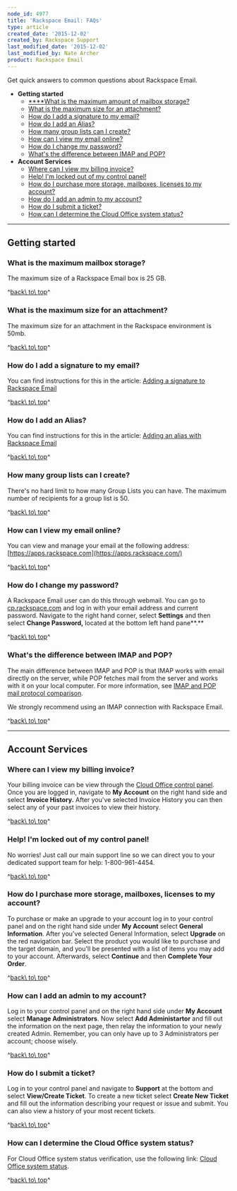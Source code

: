 ```yaml
---
node_id: 4977
title: 'Rackspace Email: FAQs'
type: article
created_date: '2015-12-02'
created_by: Rackspace Support
last_modified_date: '2015-12-02'
last_modified_by: Nate Archer
product: Rackspace Email
---
```


Get quick answers to common questions about Rackspace Email.

-   **Getting started**
    -   [****What is the maximum amount of mailbox
        storage?](#Maximum%20mailbox)
    -   [What is the maximum size for an attachment?](#Max%20attach)
    -   [How do I add a signature to my email?](#Email%20sig)
    -   [How do I add an Alias?](#add%20alias)
    -   [How many group lists can I create?](#group%20lists)
    -   [How can I view my email online?](#email%20online)
    -   [How do I change my password?](#password)
    -   [What's the difference between IMAP and POP?](#IMAP%20&%20POP)
-   **Account Services**
    -   [Where can I view my billing invoice?](#billing)
    -   [Help! I'm locked out of my control panel!](#Help!)
    -   [How do I purchase more storage, mailboxes, licenses to my
        account?](#purchase%20storage)
    -   [How do I add an admin to my account?](#admin%20account)
    -   [How do I submit a ticket?](#submit%20ticket)
    -   [How can I determine the Cloud Office system
        status?](#System%20status)

------------------------------------------------------------------------

Getting started
---------------

### What is the maximum mailbox storage?

The maximum size of a Rackspace Email box is 25 GB.

^[back\\ to\\ top](#top)^

### What is the maximum size for an attachment?

The maximum size for an attachment in the Rackspace environment is 50mb.

^[back\\ to\\ top](#top)^

### How do I add a signature to my email?

You can find instructions for this in the article: [Adding a signature
to Rackspace
Email](/how-to/adding-a-signature-to-rackspace-email)

^[back\\ to\\ top](#top)^

### How do I add an Alias?

You can find instructions for this in the article: [Adding an alias with
Rackspace
Email](/how-to/adding-an-alias-with-rackspace-email)

^[back\\ to\\ top](#top)^

### How many group lists can I create?

There's no hard limit to how many Group Lists you can have. The maximum
number of recipients for a group list is 50.

^[back\\ to\\ top](#top)^

### How can I view my email online?

You can view and manage your email at the following
address:[https://apps.rackspace.com](https://apps.rackspace.com/)

^[back\\ to\\ top](#top)^

### How do I change my password?

A Rackspace Email user can do this through webmail. You can go to
[cp.rackspace.com](https://cp.rackspace.com/Login.aspx?ReturnUrl=%2f) and
log in with your email address and current password. Navigate to the
right hand corner, select **Settings** and then select **Change
Password,** located at the bottom left hand pane**.**

^[back\\ to\\ top](#top)^

### What's the difference between IMAP and POP?

The main difference between IMAP and POP is that IMAP works with email
directly on the server, while POP fetches mail from the server and works
with it on your local computer. For more information, see [IMAP and POP
mail protocol
comparison](/how-to/imap-and-pop-mail-protocol-comparison).

We strongly recommend using an IMAP connection with Rackspace Email.

^[back\\ to\\ top](#top)^

------------------------------------------------------------------------

Account Services
----------------

### Where can I view my billing invoice?

Your billing invoice can be view through the [Cloud Office control
panel](https://cp.rackspace.com/Login.aspx?ReturnUrl=%2f). <span>Once
you are logged in, navigate to </span>**My Account**<span> on the right
hand side and select </span>**Invoice History.**<span> After you've
selected Invoice History you can then select any of your past invoices
to view their history.</span>

^[back\\ to\\ top](#top)^

### <span>Help! I'm locked out of my control panel!</span>

<span>No worries! Just call our main support line so we can direct you
to your dedicated support team for help: 1-800-961-4454.</span>

^[back\\ to\\ top](#top)^

### How do I purchase more storage, mailboxes, licenses to my account?

<span>To purchase or make an upgrade to your account log in to your
control panel and on the right hand side under </span>**My
Account**<span> select </span>**General Information**<span>. After
you've selected General Information, select </span>**Upgrade**<span> on
the red navigation bar. Select the product you would like to purchase
and the target domain, and you'll be presented with a list of items you
may add to your account. Afterwards, select
</span>**Continue**<span> and then </span>**Complete Your
Order**<span>.</span>

^[back\\ to\\ top](#top)^

### <span>How can I add an admin to my account? </span>

<span>Log in to your control panel and on the right hand side under
</span>**My Account**<span> select </span>**Manage
Administrators**<span>. Now select </span>**Add
Administartor**<span> and fill out the information on the next page,
then relay the information to your newly created Admin. Remember, you
can only have up to 3 Administrators per account; choose wisely.</span>

^[back\\ to\\ top](#top)^

### <span>How do I submit a ticket?</span>

<span>Log in to your control panel and navigate to **Support** at the
bottom and select **View/Create Ticket**. To create a new ticket select
**Create New Ticket** and fill out the information describing your
request or issue and submit. You can also view a history of your most
recent tickets.</span>

^[back\\ to\\ top](#top)^

### <span>How can I determine the Cloud Office system status?</span>

<span>For Cloud Office system status verification, use the following
link: [Cloud Office system
status](http://status.apps.rackspace.com/).</span>

^[back\\ to\\ top](#top)^

